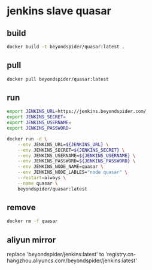 # jenkins slave quasar

## build
```bash
docker build -t beyondspider/quasar:latest .
```
## pull
```bash
docker pull beyondspider/quasar:latest
```

## run
```bash
export JENKINS_URL=https://jenkins.beyondspider.com/
export JENKINS_SECRET=
export JENKINS_USERNAME=
export JENKINS_PASSWORD=

docker run -d \
    --env JENKINS_URL=${JENKINS_URL} \
    --env JENKINS_SECRET=${JENKINS_SECRET} \
    --env JENKINS_USERNAME=${JENKINS_USERNAME} \
    --env JENKINS_PASSWORD=${JENKINS_PASSWORD} \
    --env JENKINS_NODE_NAME=quasar \
    --env JENKINS_NODE_LABLES="node quasar" \
    --restart=always \
    --name quasar \
    beyondspider/quasar:latest
```

## remove
```bash
docker rm -f quasar
```

## aliyun mirror
replace 'beyondspider/jenkins:latest' to 'registry.cn-hangzhou.aliyuncs.com/beyondspider/jenkins:latest'
